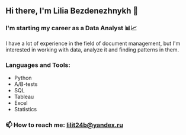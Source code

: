 ## Hi there, I'm Lilia Bezdenezhnykh 👋 

### I'm starting my career as a Data Analyst 📊📈
I have a lot of experience in the field of document management, but I'm interested in working with data, analyze it and finding patterns in them. 

### Languages and Tools:
- Python
- A/B-tests
- SQL
- Tableau
- Excel
- Statistics

### 📫 How to reach me:  lilit24b@yandex.ru

<!--
**LiliaBB/LiliaBB** is a ✨ _special_ ✨ repository because its `README.md` (this file) appears on your GitHub profile.

Here are some ideas to get you started:

- 🔭 I’m currently working on ...
- 🌱 I’m currently learning ...
- 👯 I’m looking to collaborate on ...
- 🤔 I’m looking for help with ...
- 💬 Ask me about ...
- 📫 How to reach me: ...
- 😄 Pronouns: ...
- ⚡ Fun fact: ...
-->
